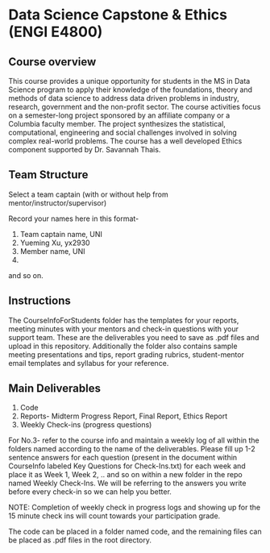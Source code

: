 # Data Science Capstone & Ethics (ENGI E4800)

## Course overview

This course provides a unique opportunity for students in the MS in Data Science program to apply their knowledge of the foundations, theory and methods of data science to address data driven problems in industry, research, government and the non-profit sector. The course activities focus on a semester-long project sponsored by an affiliate company or a Columbia faculty member. The project synthesizes the statistical, computational, engineering and social challenges involved in solving complex real-world problems. The course has a well developed Ethics component supported by Dr. Savannah Thais. 

## Team Structure

Select a team captain (with or without help from mentor/instructor/supervisor)

Record your names here in this format-
1. Team captain name, UNI
2. Yueming Xu, yx2930
3. Member name, UNI
4. 

and so on.   

## Instructions

The CourseInfoForStudents folder has the templates for your  reports, meeting minutes with your mentors and check-in questions with your support team. These are the deliverables you need to save as .pdf files and upload in this repository. Additionally the folder also contains sample meeting presentations and tips, report grading rubrics, student-mentor email templates and syllabus for your reference.

## Main Deliverables

1. Code
2. Reports- Midterm Progress Report, Final Report, Ethics Report
3. Weekly Check-ins (progress questions)

For No.3- refer to the course info and maintain a weekly log of all within the folders named according to the name of the deliverables. Please fill up 1-2 sentence answers for each question (present in the document within CourseInfo labeled Key Questions for Check-Ins.txt) for each week and place it as Week 1, Week 2, .. and so on within a new folder in the repo named Weekly Check-Ins. We will be referring to the answers you write before every check-in so we can help you better. 

NOTE: Completion of weekly check in progress logs and showing up for the 15 minute check ins will count towards your participation grade.

The code can be placed in a folder named code, and the remaining files can be placed as .pdf files in the root directory.
   

